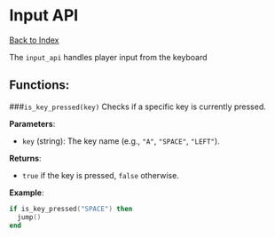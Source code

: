 # Input API

[Back to Index](index.md)

The `input_api` handles player input from the keyboard

## Functions:
###`is_key_pressed(key)`
Checks if a specific key is currently pressed.

**Parameters**:
- `key` (string): The key name (e.g., `"A"`, `"SPACE"`, `"LEFT"`).

**Returns**:
- `true` if the key is pressed, `false` otherwise.

**Example**:
``` lua
if is_key_pressed("SPACE") then
  jump()
end
```

